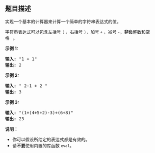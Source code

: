 ## 题目描述
<p>实现一个基本的计算器来计算一个简单的字符串表达式的值。</p>

<p>字符串表达式可以包含左括号&nbsp;<code>(</code>&nbsp;，右括号&nbsp;<code>)</code>，加号&nbsp;<code>+</code>&nbsp;，减号&nbsp;<code>-</code>，<strong>非负</strong>整数和空格&nbsp;<code>&nbsp;</code>。</p>

<p><strong>示例 1:</strong></p>

<pre><strong>输入:</strong> "1 + 1"
<strong>输出:</strong> 2
</pre>

<p><strong>示例 2:</strong></p>

<pre><strong>输入:</strong> " 2-1 + 2 "
<strong>输出:</strong> 3</pre>

<p><strong>示例 3:</strong></p>

<pre><strong>输入:</strong> "(1+(4+5+2)-3)+(6+8)"
<strong>输出:</strong> 23</pre>

<p><strong>说明：</strong></p>

<ul>
	<li>你可以假设所给定的表达式都是有效的。</li>
	<li>请<strong>不要</strong>使用内置的库函数 <code>eval</code>。</li>
</ul>